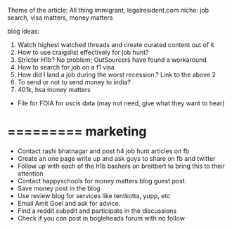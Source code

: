 Theme of the article:
All thing immigrant, legalresident.com
niche: job search, visa matters, money matters

blog ideas:
1) Watch highest watched threads and create curated content out of it
2) How to use craigslist effectively for job hunt?
3) Stricter H1b? No problem; OutSourcers have found a workaround
4) How to search for job on a f1 visa
5) How did I land a job during the worst recession.? Link to the above 2
6) To send or not to send money to india?
7) 401k, hsa money matters
* File for FOIA for uscis data (may not need, give what they want to hear)

=========
marketing
=========
* Contact rashi bhatnagar and post h4 job hunt articles on fb
* Create an one page write up and ask guys to share on fb and twitter
* Follow up with each of the h1b bashers on breitbert to bring this to their attention
* Contact happyschools for money matters blog guest post.
* Save money post in the blog
* Use review blog for services like tentkotta, yupp, etc
* Email Amit Goel and ask for advice.
* Find a reddit subedit and participate in the discussions
* Check if you can post in bogleheads forum with no follow


